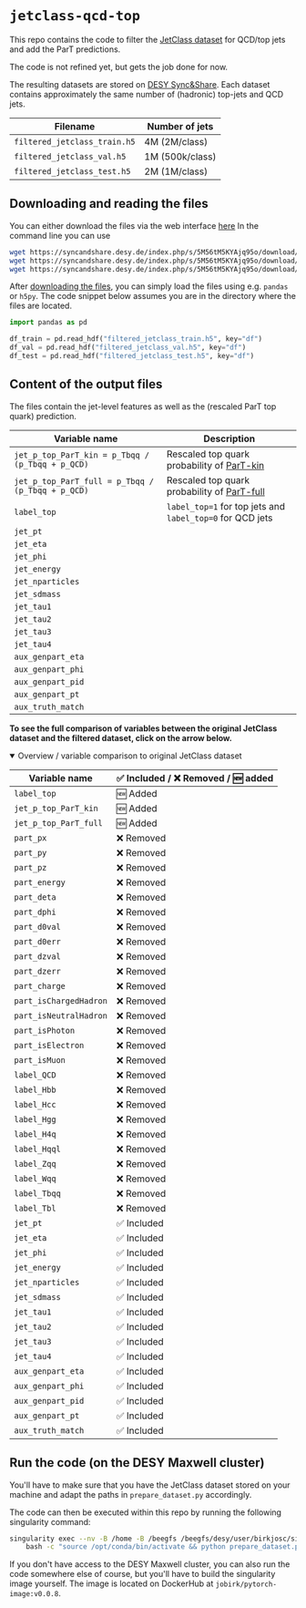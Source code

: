 # `jetclass-qcd-top`

This repo contains the code to filter the 
[JetClass dataset](https://github.com/jet-universe/particle_transformer) 
for QCD/top jets and add the ParT predictions.
    
The code is not refined yet, but gets the job done for now.

The resulting datasets are stored on [DESY Sync&Share](https://syncandshare.desy.de/index.php/s/5M56tM5KYAjq95o).
Each dataset contains approximately the same number of (hadronic) top-jets
and QCD jets.

| Filename | Number of jets |
| --- | --- |
| `filtered_jetclass_train.h5` | 4M (2M/class)|
| `filtered_jetclass_val.h5` | 1M (500k/class) |
| `filtered_jetclass_test.h5` | 2M (1M/class) |

## Downloading and reading the files

You can either download the files via the web interface [here](https://syncandshare.desy.de/index.php/apps/files/?dir=/jetclass_top_qcd_ParT_full&fileid=561387091)
In the command line you can use
```bash
wget https://syncandshare.desy.de/index.php/s/5M56tM5KYAjq95o/download/filtered_jetclass_train.h5
wget https://syncandshare.desy.de/index.php/s/5M56tM5KYAjq95o/download/filtered_jetclass_val.h5
wget https://syncandshare.desy.de/index.php/s/5M56tM5KYAjq95o/download/filtered_jetclass_test.h5
```
After [downloading the files](https://syncandshare.desy.de/index.php/s/5M56tM5KYAjq95o), 
you can simply load the files using e.g. `pandas` or `h5py`.
The code snippet below assumes you are in the directory where the files are located.

```py
import pandas as pd

df_train = pd.read_hdf("filtered_jetclass_train.h5", key="df")
df_val = pd.read_hdf("filtered_jetclass_val.h5", key="df")
df_test = pd.read_hdf("filtered_jetclass_test.h5", key="df")
```
    
## Content of the output files
The files contain the jet-level features as well as the (rescaled ParT top quark)
prediction.

| Variable name | Description |
| --- | --- |
| `jet_p_top_ParT_kin = p_Tbqq / (p_Tbqq + p_QCD)` | Rescaled top quark probability of [ParT-kin](https://github.com/jet-universe/particle_transformer/blob/main/data/JetClass/JetClass_kin.yaml) |
| `jet_p_top_ParT_full = p_Tbqq / (p_Tbqq + p_QCD)` | Rescaled top quark probability of [ParT-full](https://github.com/jet-universe/particle_transformer/blob/main/data/JetClass/JetClass_full.yaml) |
| `label_top` | `label_top=1` for top jets and `label_top=0` for QCD jets |
| `jet_pt` | |
| `jet_eta` | |
| `jet_phi` | |
| `jet_energy` | |
| `jet_nparticles` | |
| `jet_sdmass` | |
| `jet_tau1` | |
| `jet_tau2` | |
| `jet_tau3` | |
| `jet_tau4` | |
| `aux_genpart_eta` | |
| `aux_genpart_phi` | |
| `aux_genpart_pid` | |
| `aux_genpart_pt` | |
| `aux_truth_match` | |

**To see the full comparison of variables between the original JetClass dataset
and the filtered dataset, click on the arrow below.**

<details open>
  <summary>Overview / variable comparison to original JetClass dataset</summary>

| Variable name | ✅  Included / ❌ Removed / 🆕 added |
| --- | --- |
| `label_top` | 🆕 Added |
| `jet_p_top_ParT_kin` | 🆕 Added |
| `jet_p_top_ParT_full` | 🆕 Added |
| `part_px` | ❌ Removed |
| `part_py` | ❌ Removed |
| `part_pz` | ❌ Removed |
| `part_energy` | ❌ Removed |
| `part_deta` | ❌ Removed |
| `part_dphi` | ❌ Removed |
| `part_d0val` | ❌ Removed |
| `part_d0err` | ❌ Removed |
| `part_dzval` | ❌ Removed |
| `part_dzerr` | ❌ Removed |
| `part_charge` | ❌ Removed |
| `part_isChargedHadron` | ❌ Removed |
| `part_isNeutralHadron` | ❌ Removed |
| `part_isPhoton` | ❌ Removed |
| `part_isElectron` | ❌ Removed |
| `part_isMuon` | ❌ Removed |
| `label_QCD` | ❌ Removed |
| `label_Hbb` | ❌ Removed |
| `label_Hcc` | ❌ Removed |
| `label_Hgg` | ❌ Removed |
| `label_H4q` | ❌ Removed |
| `label_Hqql` | ❌ Removed |
| `label_Zqq` | ❌ Removed |
| `label_Wqq` | ❌ Removed |
| `label_Tbqq` | ❌ Removed |
| `label_Tbl` | ❌ Removed |
| `jet_pt` | ✅ Included |
| `jet_eta` | ✅  Included |
| `jet_phi` | ✅  Included |
| `jet_energy` | ✅  Included |
| `jet_nparticles` | ✅  Included |
| `jet_sdmass` | ✅  Included |
| `jet_tau1` | ✅  Included |
| `jet_tau2` | ✅  Included |
| `jet_tau3` | ✅  Included |
| `jet_tau4` | ✅  Included |
| `aux_genpart_eta` | ✅  Included |
| `aux_genpart_phi` | ✅  Included |
| `aux_genpart_pid` | ✅  Included |
| `aux_genpart_pt` | ✅  Included |
| `aux_truth_match` | ✅  Included |
</details>
    
## Run the code (on the DESY Maxwell cluster)
You'll have to make sure that you have the JetClass dataset stored on your
machine and adapt the paths in `prepare_dataset.py` accordingly.

The code can then be executed within this repo by running the following
singularity command:
```bash
singularity exec --nv -B /home -B /beegfs /beegfs/desy/user/birkjosc/singularity_images/pytorch-image-v0.0.8.img \
    bash -c "source /opt/conda/bin/activate && python prepare_dataset.py"
```
If you don't have access to the DESY Maxwell cluster, you can also run the code
somewhere else of course, but you'll have to build the singularity image
yourself. The image is located on DockerHub at `jobirk/pytorch-image:v0.0.8`.
